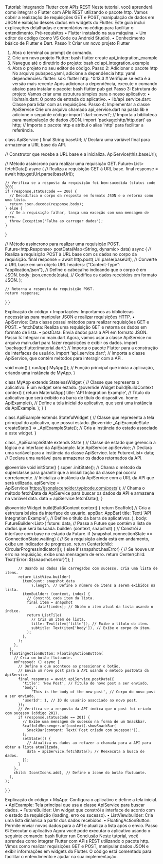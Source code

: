 Tutorial: Integrando Flutter com APIs REST
Neste tutorial, você aprenderá como integrar o Flutter com APIs REST utilizando o pacote http. Vamos cobrir a realização de requisições GET e POST, manipulação de dados em JSON e exibição desses dados em widgets do Flutter. Este guia inclui explicações detalhadas e comentários no código para facilitar o entendimento.
Pré-requisitos
•	Flutter instalado na sua máquina.
•	Um editor de código (como VS Code ou Android Studio).
•	Conhecimento básico de Flutter e Dart.
Passo 1: Criar um novo projeto Flutter
1.	Abra o terminal ou prompt de comando.
2.	Crie um novo projeto Flutter:
bash
flutter create api_integration_example
3.	Navegue até o diretório do projeto:
bash
cd api_integration_example
4.	Abra o projeto no seu editor de código.
Passo 2: Adicionar o pacote http
No arquivo pubspec.yaml, adicione a dependência http:
yaml
dependencies:
  flutter:
    sdk: flutter
  http: ^0.13.3  # Verifique se esta é a versão mais recente
Após adicionar a dependência, execute o comando abaixo para instalar o pacote:
bash
flutter pub get
Passo 3: Estrutura do projeto
Vamos criar uma estrutura simples para o nosso aplicativo:
•	lib/main.dart: O ponto de entrada do aplicativo.
•	lib/api_service.dart: Classe para lidar com as requisições.
Passo 4: Implementar a classe ApiService
Crie um arquivo chamado api_service.dart na pasta lib e adicione o seguinte código:
import 'dart:convert'; // Importa a biblioteca para manipulação de dados JSON.
import 'package:http/http.dart' as http; // Importa o pacote http e atribui o alias 'http' para facilitar a referência.

class ApiService {
  final String baseUrl; // Declara uma variável final para armazenar a URL base da API.

  // Construtor que recebe a URL base e a inicializa.
  ApiService(this.baseUrl);

  // Método assíncrono para realizar uma requisição GET.
  Future<List<dynamic>> fetchData() async {
    // Realiza a requisição GET à URL base.
    final response = await http.get(Uri.parse(baseUrl));

    // Verifica se a resposta da requisição foi bem-sucedida (status code 200).
    if (response.statusCode == 200) {
      // Decodifica o corpo da resposta em formato JSON e o retorna como uma lista.
      return json.decode(response.body);
    } else {
      // Se a requisição falhar, lança uma exceção com uma mensagem de erro.
      throw Exception('Falha ao carregar dados');
    }
  }

  // Método assíncrono para realizar uma requisição POST.
  Future<http.Response> postData(Map<String, dynamic> data) async {
    // Realiza a requisição POST à URL base com os dados no corpo da requisição.
    final response = await http.post(
      Uri.parse(baseUrl), // Converte a URL base em um objeto URI.
      headers: {"Content-Type": "application/json"}, // Define o cabeçalho indicando que o corpo é em JSON.
      body: json.encode(data), // Codifica os dados recebidos em formato JSON.
    );

    // Retorna a resposta da requisição POST.
    return response;
  }
}

Explicação do código
•	Importações: Importamos as bibliotecas necessárias para manipular JSON e realizar requisições HTTP.
•	ApiService: Esta classe possui métodos para realizar requisições GET e POST.
•	fetchData: Realiza uma requisição GET e retorna os dados em formato de lista.
•	postData: Envia dados para a API em formato JSON.
Passo 5: Integrar no main.dart
Agora, vamos usar a classe ApiService no arquivo main.dart para fazer requisições e exibir os dados.
import 'package:flutter/material.dart'; // Importa o pacote Flutter para a construção de interfaces de usuário.
import 'api_service.dart'; // Importa a classe ApiService, que contém métodos para interagir com a API.

void main() {
  runApp(
      MyApp()); // Função principal que inicia a aplicação, criando uma instância de MyApp.
}

class MyApp extends StatelessWidget {
  // Classe que representa o aplicativo. É um widget sem estado.
  @override
  Widget build(BuildContext context) {
    return MaterialApp(
      title:
          'API Integration Example', // Título do aplicativo que será exibido na barra de título do dispositivo.
      home:
          ApiExample(), // Define a tela inicial do aplicativo, que será uma instância de ApiExample.
    );
  }
}

class ApiExample extends StatefulWidget {
  // Classe que representa a tela principal do aplicativo, que possui estado.
  @override
  _ApiExampleState createState() =>
      _ApiExampleState(); // Cria a instância do estado associado a este widget.
}

class _ApiExampleState extends State<ApiExample> {
  // Classe de estado que gerencia a lógica e a interface da ApiExample.
  late ApiService
      apiService; // Declara uma variável para a instância da classe ApiService.
  late Future<List<dynamic>>
      data; // Declara uma variável para armazenar os dados retornados da API.

  @override
  void initState() {
    super
        .initState(); // Chama o método da superclasse para garantir que a inicialização da classe pai ocorra corretamente.
    // Inicializa a instância da ApiService com a URL da API que será utilizada.
    apiService = ApiService('https://jsonplaceholder.typicode.com/posts');
    // Chama o método fetchData da ApiService para buscar os dados da API e armazena na variável data.
    data = apiService.fetchData();
  }

  @override
  Widget build(BuildContext context) {
    return Scaffold(
      // Cria a estrutura básica da interface do usuário.
      appBar: AppBar(
        title: Text(
            'API Integration Example'), // Define o título da barra de aplicativos.
      ),
      body: FutureBuilder<List<dynamic>>(
        future:
            data, // Passa a Future que contém a lista de dados que será buscada.
        builder: (context, snapshot) {
          // Constrói a interface com base no estado da Future.
          if (snapshot.connectionState == ConnectionState.waiting) {
            // Se a requisição ainda está em andamento, exibe um indicador de progresso.
            return Center(child: CircularProgressIndicator());
          } else if (snapshot.hasError) {
            // Se houve um erro na requisição, exibe uma mensagem de erro.
            return Center(child: Text('Error: ${snapshot.error}'));
          }

          // Quando os dados são carregados com sucesso, cria uma lista de itens.
          return ListView.builder(
            itemCount: snapshot.data
                ?.length, // Define o número de itens a serem exibidos na lista.
            itemBuilder: (context, index) {
              // Constrói cada item da lista.
              final item = snapshot
                  .data![index]; // Obtém o item atual da lista usando o índice.
              return ListTile(
                // Cria um item de lista.
                title: Text(item['title']), // Exibe o título do item.
                subtitle: Text(item['body']), // Exibe o corpo do item.
              );
            },
          );
        },
      ),
      floatingActionButton: FloatingActionButton(
        // Cria um botão flutuante.
        onPressed: () async {
          // Define o que acontece ao pressionar o botão.
          // Envia um novo post para a API usando o método postData da ApiService.
          final response = await apiService.postData({
            'title': 'New Post', // Título do novo post a ser enviado.
            'body':
                'This is the body of the new post', // Corpo do novo post a ser enviado.
            'userId': 1, // ID do usuário associado ao novo post.
          });
          // Verifica se a resposta da API indica que o post foi criado com sucesso (código 201).
          if (response.statusCode == 201) {
            // Exibe uma mensagem de sucesso na forma de um Snackbar.
            ScaffoldMessenger.of(context).showSnackBar(
              SnackBar(content: Text('Post criado com sucesso!')),
            );
            setState(() {
              // Atualiza os dados ao refazer a chamada para a API para obter a lista atualizada.
              data = apiService.fetchData(); // Reexecuta a busca de dados.
            });
          }
        },
        child: Icon(Icons.add), // Define o ícone do botão flutuante.
      ),
    );
  }
}

Explicação do código
•	MyApp: Configura o aplicativo e define a tela inicial.
•	ApiExample: Tela principal que usa a classe ApiService para buscar dados.
•	FutureBuilder: Um widget que constrói a interface de acordo com o estado da requisição (loading, erro ou sucesso).
•	ListView.builder: Cria uma lista dinâmica a partir dos dados recebidos.
•	FloatingActionButton: Permite enviar novos dados para a API e atualiza a lista após o envio.
Passo 6: Executar o aplicativo
Agora você pode executar o aplicativo usando o seguinte comando:
bash
flutter run
Conclusão
Neste tutorial, você aprendeu como integrar Flutter com APIs REST utilizando o pacote http. Vimos como realizar requisições GET e POST, manipular dados JSON e exibir informações em widgets do Flutter. O código está comentado para facilitar o entendimento e ajudar na sua implementação.
